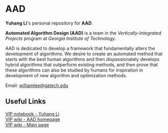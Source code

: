 # AAD
**Yuhang Li**'s personal repository for **AAD**.

**Automated Algorithm Design (AAD)** is a team in the _Vertically-Integrated Projects_ program at _Georgia Institute of Technology_.

AAD is dedicated to develop a framework that fundamentally alters the development of algorithms. We desire to create an automated method that starts with the best human algorithms and then dispassionately develops hybrid algorithms that outperform existing methods, and then prove that these algorithms can also be studied by humans for inspiration in development of new algorithm and optimization methods.

Email: williamlee@gatech.edu

## Useful Links
[VIP notebook - Yuhang Li](https://vip.gatech.edu/wiki/index.php/Notebook_Yuhang_Li)  
[VIP wiki - AAD homepage](https://vip.gatech.edu/wiki/index.php/Automated_Algorithm_Design)  
[VIP wiki - Main page](https://vip.gatech.edu/wiki/index.php/Main_Page)
